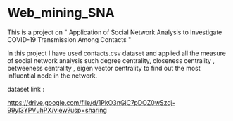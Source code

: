 # Web_mining_SNA
This is a project on " Application of Social Network Analysis to Investigate COVID-19 Transmission Among Contacts "

In this project I have used contacts.csv dataset and applied all the measure of social network analysis such degree centrality, closeness centrality , betweeness centrality , eigen vector centrality to find out the most influential node in the network.

dataset link :

https://drive.google.com/file/d/1PkO3nGiC7pDOZ0wSzdj-99yl3YPVuhPX/view?usp=sharing
